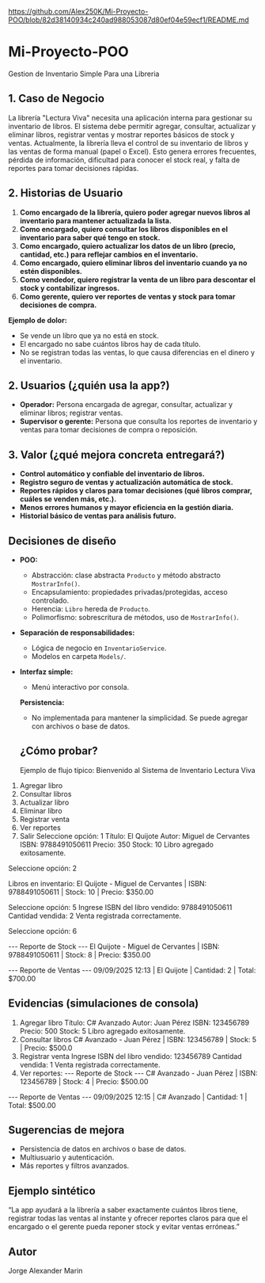https://github.com/Alex250K/Mi-Proyecto-POO/blob/82d38140934c240ad988053087d80ef04e59ecf1/README.md
# Mi-Proyecto-POO
Gestion de Inventario Simple Para una Libreria

## 1. Caso de Negocio
La librería "Lectura Viva" necesita una aplicación interna para gestionar su inventario de libros. El sistema debe permitir agregar, consultar, actualizar y eliminar libros, registrar ventas y mostrar reportes básicos de stock y ventas.
Actualmente, la librería lleva el control de su inventario de libros y las ventas de forma manual (papel o Excel). Esto genera errores frecuentes, pérdida de información, dificultad para conocer el stock real, y falta de reportes para tomar decisiones rápidas.

## 2. Historias de Usuario

1. **Como encargado de la librería, quiero poder agregar nuevos libros al inventario para mantener actualizada la lista.**
2. **Como encargado, quiero consultar los libros disponibles en el inventario para saber qué tengo en stock.**
3. **Como encargado, quiero actualizar los datos de un libro (precio, cantidad, etc.) para reflejar cambios en el inventario.**
4. **Como encargado, quiero eliminar libros del inventario cuando ya no estén disponibles.**
5. **Como vendedor, quiero registrar la venta de un libro para descontar el stock y contabilizar ingresos.**
6. **Como gerente, quiero ver reportes de ventas y stock para tomar decisiones de compra.**

**Ejemplo de dolor:**
- Se vende un libro que ya no está en stock.
- El encargado no sabe cuántos libros hay de cada título.
- No se registran todas las ventas, lo que causa diferencias en el dinero y el inventario.

## 2. Usuarios (¿quién usa la app?)

- **Operador:** Persona encargada de agregar, consultar, actualizar y eliminar libros; registrar ventas.
- **Supervisor o gerente:** Persona que consulta los reportes de inventario y ventas para tomar decisiones de compra o reposición.

## 3. Valor (¿qué mejora concreta entregará?)

- **Control automático y confiable del inventario de libros.**
- **Registro seguro de ventas y actualización automática de stock.**
- **Reportes rápidos y claros para tomar decisiones (qué libros comprar, cuáles se venden más, etc.).**
- **Menos errores humanos y mayor eficiencia en la gestión diaria.**
- **Historial básico de ventas para análisis futuro.**

## Decisiones de diseño

- **POO:**  
  - Abstracción: clase abstracta `Producto` y método abstracto `MostrarInfo()`.
  - Encapsulamiento: propiedades privadas/protegidas, acceso controlado.
  - Herencia: `Libro` hereda de `Producto`.
  - Polimorfismo: sobrescritura de métodos, uso de `MostrarInfo()`.

- **Separación de responsabilidades:**  
  - Lógica de negocio en `InventarioService`.
  - Modelos en carpeta `Models/`.

- **Interfaz simple:**  
  - Menú interactivo por consola.

  **Persistencia:**  
  - No implementada para mantener la simplicidad. Se puede agregar con archivos o base de datos.

  ## ¿Cómo probar?
  Ejemplo de flujo típico:
  Bienvenido al Sistema de Inventario Lectura Viva
1. Agregar libro
2. Consultar libros
3. Actualizar libro
4. Eliminar libro
5. Registrar venta
6. Ver reportes
0. Salir
Seleccione opción: 1
Título: El Quijote
Autor: Miguel de Cervantes
ISBN: 9788491050611
Precio: 350
Stock: 10
Libro agregado exitosamente.

Seleccione opción: 2

Libros en inventario:
El Quijote - Miguel de Cervantes | ISBN: 9788491050611 | Stock: 10 | Precio: $350.00

Seleccione opción: 5
Ingrese ISBN del libro vendido: 9788491050611
Cantidad vendida: 2
Venta registrada correctamente.

Seleccione opción: 6

--- Reporte de Stock ---
El Quijote - Miguel de Cervantes | ISBN: 9788491050611 | Stock: 8 | Precio: $350.00

--- Reporte de Ventas ---
09/09/2025 12:13 | El Quijote | Cantidad: 2 | Total: $700.00

## Evidencias (simulaciones de consola)
1. Agregar libro
Título: C# Avanzado
Autor: Juan Pérez
ISBN: 123456789
Precio: 500
Stock: 5
Libro agregado exitosamente.
2. Consultar libros
C# Avanzado - Juan Pérez | ISBN: 123456789 | Stock: 5 | Precio: $500.0
3. Registrar venta
Ingrese ISBN del libro vendido: 123456789
Cantidad vendida: 1
Venta registrada correctamente.
6. Ver reportes: 
--- Reporte de Stock ---
C# Avanzado - Juan Pérez | ISBN: 123456789 | Stock: 4 | Precio: $500.00

--- Reporte de Ventas ---
09/09/2025 12:15 | C# Avanzado | Cantidad: 1 | Total: $500.00

## Sugerencias de mejora

- Persistencia de datos en archivos o base de datos.
- Multiusuario y autenticación.
- Más reportes y filtros avanzados.

## Ejemplo sintético
“La app ayudará a la librería a saber exactamente cuántos libros tiene, registrar todas las ventas al instante y ofrecer reportes claros para que el 
encargado o el gerente pueda reponer stock y evitar ventas erróneas.”

## Autor

Jorge Alexander Marin
